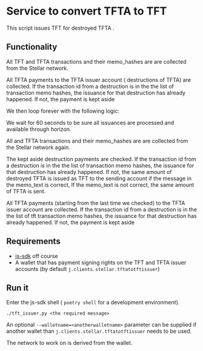 # Service to convert TFTA to TFT

This script issues TFT for destroyed TFTA .

## Functionality

All TFT and TFTA transactions and their memo_hashes are are collected from the Stellar network.

All TFTA payments to the TFTA issuer account ( destructions of TFTA) are collected.
If the transaction id from a destruction is in the the list of transaction memo hashes, the issuance for that destruction has already happened. If not, the payment is kept aside

We then loop forever with the following logic:

We wait for 60 seconds to be sure all issuances are processed and available through horizon.

All and TFTA transactions and their memo_hashes are are collected from the Stellar network again.

The kept aside destruction payments are checked.
If  the transaction id from a destruction is in the the list of  transaction memo hashes, the issuance for that destruction has already happened.
If not, the same amount of destroyed TFTA is issued as TFT to the sending account if the message in the memo_text is correct, If the memo_text is not correct, the same amount of TFTA is sent.

All TFTA payments (starting from the last time we checked)  to the TFTA issuer account are collected.
If the transaction id from a destruction is in the the list of tft transaction memo hashes, the issuance for that destruction has already happened. If not, the payment is kept aside

## Requirements

- [js-sdk](https://github.com/threefoldtech/js-sdk) off course
- A wallet that has payment signing rights on the TFT and TFTA issuer accounts (by default `j.clients.stellar.tftatotftissuer`)

## Run it

Enter the js-sdk shell ( `poetry shell` for a development environment).

`./tft_issuer.py <the required message>`

An optional `--walletname=<anotherwalletname>` parameter can be supplied if another wallet than `j.clients.stellar.tftatotftissuer` needs to be used.

The network to work on is derived from the wallet.
